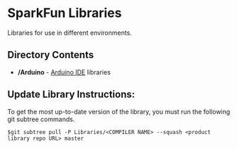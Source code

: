 SparkFun <PRODUCT NAME> Libraries
=================================

Libraries for use in different environments. 


Directory Contents
-------------------
* **/Arduino** - [Arduino IDE](http://www.arduino.cc/en/Main/Software) libraries

Update Library Instructions:
----------------------------
To get the most up-to-date version of the library, you must run the following git subtree commands. 

`$git subtree pull -P Libraries/<COMPILER NAME> --squash <product library repo URL> master`
